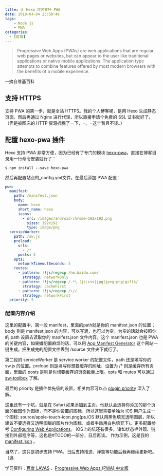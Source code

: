 ```yaml
---
title: 让 Hexo 博客支持 PWA
date: 2018-04-04 23:59:49
tags: 
    - Node.js
    - PWA
categories:
  - [前端]
---
```



> Progressive Web Apps (PWAs) are web applications that are regular web pages or websites, but can appear to the user like traditional applications or native mobile applications. The application type attempts to combine features offered by most modern browsers with the benefits of a mobile experience.

--摘自维基百科

 

## 支持 HTTPS

支持 PWA 的第一步，就是全站 HTTPS。我的个人博客呢，是用 Hexo 生成静态页面，然后再通过 Nginx 进行代理，所以直接申请个免费的 SSL 证书就好了。（但是被图床的 HTTP 资源折腾了一下，=。=这个暂且不谈。）

## 配置 hexo-pwa 插件

Hexo 支持 PWA 非常方便，因为已经有了专门的模块 [hexo-pwa](https://github.com/lavas-project/hexo-pwa)，直接在博客目录用一行命令安装就行了：

```shell
$ npm install --save hexo-pwa
```

然后再配置站点的_config.yml文件，在最后添加 PWA 配置：

```yml
pwa:
  manifest:
    path: /manifest.json
    body:
      name: hexo
      short_name: hexo
      icons:
        - src: /images/android-chrome-192x192.png
          sizes: 192x192
          type: image/png
  serviceWorker:
    path: /sw.js
    preload:
      urls:
        - /*
      posts: 5
    opts:
      networkTimeoutSeconds: 5
    routes:
      - pattern: !!js/regexp /hm.baidu.com/
        strategy: networkOnly
      - pattern: !!js/regexp /.*\.(js|css|jpg|jpeg|png|gif)$/
        strategy: cacheFirst
      - pattern: !!js/regexp /\//
        strategy: networkFirst
  priority: 5
```

### 配置内容介绍
这里的配置中，第一段 manifest，里面的path就是你的 manifest.json 的位置；body 则是 manifest.json 的内容，可以写满，也可以为空。为空的话就会按照你的 path 设置去读取你的 manifest.json 文件内容。这个 manifest.json 也是 PWA 的关键内容，如果嫌配置麻烦的话，可以用 [App Manifest Generator](https://app-manifest.firebaseapp.com/?spm=a2c4e.11153940.blogcont441967.16.18ca18eaBudCNI) 这个网站一键生成。把生成完的配置文件丢到 /source 文件夹下就行了。

第二段的 serviceWorker 是 service worker 的配置文件，path 还是填写你的 sw.js 的位置。preload 则是填写你想要缓存的网址，设置为 /* 则是缓存所有页面，里面的 posts 是则是你想要缓存的页面数量上限。opts 和 routes 可以通过 [sw-toolbox](https://googlechromelabs.github.io/sw-toolbox/#main) 了解。

最后的 priority 是插件优先级的设置，相关内容可以点 [plugin priority](https://hexo.io/api/filter.html) 深入了解。


这里还有一个坑，就是在 Safari 如果添加到主页，他默认会选择你添加的那个页面的截图作为图标，而不是你设置的图标，所以这里需要单独为 iOS 用户生成一个图标: source/apple-touch-icon.png(ps.iOS 默认用黑色填充透明图层，所以建议不要选择又透明图层的图片作为图标，或者手动用白色填充下)。更多配置参考 [Configuring Web Applications](https://developer.apple.com/library/content/documentation/AppleApplications/Reference/SafariWebContent/ConfiguringWebApplications/ConfiguringWebApplications.html)。
iOS上的坑还有很多，诸如状态栏外观、链接到外部程序等，这也是#TODO的一部分，日后再谈。
作为示例，这是我的 [manifest.json](https://cfp.vim-cn.com/cbfbq/json) 。

当然了，这只是初步支持 PWA，日后支持推送、弹窗等功能后我再继续更新吧。（逃

学习资料：[百度 LAVAS](https://lavas.baidu.com/pwa) 、[Progressive Web Apps (PWA) 中文版](http://sangka-z.com/PWA-Book-CN/)
